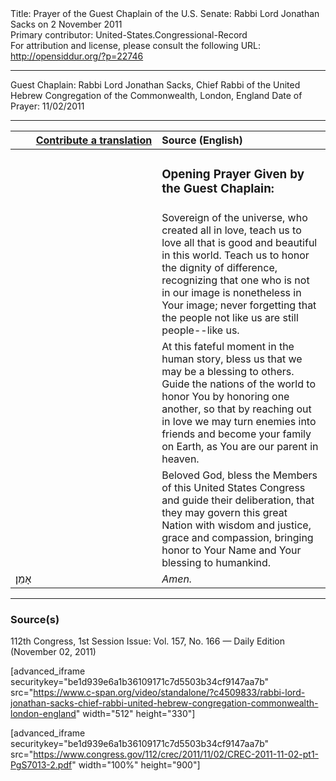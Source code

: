 <html>
<head></head>
<body>
Title: Prayer of the Guest Chaplain of the U.S. Senate: Rabbi Lord Jonathan Sacks on 2 November 2011<br />
Primary contributor: United-States.Congressional-Record<br />
For attribution and license, please consult the following URL: <a href="http://opensiddur.org/?p=22746">http://opensiddur.org/?p=22746</a>
<p />
<hr />

Guest Chaplain: Rabbi Lord Jonathan Sacks, Chief Rabbi of the United Hebrew Congregation of the Commonwealth, London, England
Date of Prayer: 11/02/2011

<hr />

<table style="margin-left: auto;margin-right: auto;" class="draggable">
<thead><tr><th id="x" style="text-align: right;"><a href="/contributing/upload/">Contribute a translation</a></th><th style="text-align: left;">Source (English)</th></tr></thead>
<tbody>
<tr><td style="vertical-align:top;" width="46%">
<div class="liturgy"><span lang="he">

</span></div></td>
 
<td style="vertical-align:top;" width="53%">
<div class="english">
<h3>Opening Prayer Given by the Guest Chaplain:</h3>
</div></td></tr>


<tr><td style="vertical-align:top;" width="46%">
<div class="liturgy"><span lang="he">

</span></div></td>
 
<td style="vertical-align:top;" width="53%">
<div class="english">
Sovereign of the universe, 
who created all in love, 
teach us to love all that is good and beautiful in this world. 
Teach us to honor the dignity of difference, 
recognizing that one who is not in our image 
is nonetheless in Your image; 
never forgetting 
that the people not like us 
are still people--like us.
</div></td></tr>


<tr><td style="vertical-align:top;" width="46%">
<div class="liturgy"><span lang="he">

</span></div></td>
 
<td style="vertical-align:top;" width="53%">
<div class="english">
At this fateful moment in the human story, 
bless us that we may be a blessing to others. 
Guide the nations of the world 
to honor You by honoring one another, 
so that by reaching out in love 
we may turn enemies into friends 
and become your family on Earth, 
as You are our parent in heaven.
</div></td></tr>


<tr><td style="vertical-align:top;" width="46%">
<div class="liturgy"><span lang="he">

</span></div></td>
 
<td style="vertical-align:top;" width="53%">
<div class="english">
Beloved God, 
bless the Members of this United States Congress 
and guide their deliberation, 
that they may govern this great Nation 
with wisdom and justice, 
grace and compassion, 
bringing honor to Your Name 
and Your blessing to humankind. 
</div></td></tr>


<tr><td style="vertical-align:top;" width="46%">
<div class="liturgy"><span lang="he">
אָמֵן׃
</span></div></td>
 
<td style="vertical-align:top;" width="53%">
<div class="english">
<em>Amen.</em>
</div></td></tr>
</tbody></table>

<hr />

<h3>Source(s)</h3>

112th Congress, 1st Session
Issue: Vol. 157, No. 166 — Daily Edition (November 02, 2011)

[advanced_iframe securitykey="be1d939e6a1b36109171c7d5503b34cf9147aa7b" src="https://www.c-span.org/video/standalone/?c4509833/rabbi-lord-jonathan-sacks-chief-rabbi-united-hebrew-congregation-commonwealth-london-england" width="512" height="330"]

[advanced_iframe securitykey="be1d939e6a1b36109171c7d5503b34cf9147aa7b" src="https://www.congress.gov/112/crec/2011/11/02/CREC-2011-11-02-pt1-PgS7013-2.pdf" width="100%" height="900"]
</body>
</html>